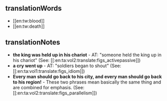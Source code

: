 ## translationWords

* [[en:tw:blood]]
* [[en:tw:death]]

## translationNotes

* **the king was held up in his chariot** - AT: "someone held the king up in his chariot" (See: [[:en:ta:vol2:translate:figs_activepassive]])
* **a cry went up** - AT: "soldiers began to shout" (See: [[:en:ta:vol1:translate:figs_idiom]])
* **Every man should go back to his city, and every man should go back to his region!** - These two phrases mean basically the same thing and are combined for emphasis. (See: [[:en:ta:vol2:translate:figs_parallelism]])
